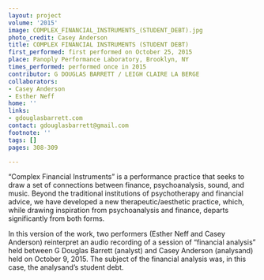 ```yaml
---
layout: project
volume: '2015'
image: COMPLEX_FINANCIAL_INSTRUMENTS_(STUDENT_DEBT).jpg
photo_credit: Casey Anderson
title: COMPLEX FINANCIAL INSTRUMENTS (STUDENT DEBT)
first_performed: first performed on October 25, 2015
place: Panoply Performance Laboratory, Brooklyn, NY
times_performed: performed once in 2015
contributor: G DOUGLAS BARRETT / LEIGH CLAIRE LA BERGE
collaborators:
- Casey Anderson
- Esther Neff
home: ''
links:
- gdouglasbarrett.com
contact: gdouglasbarrett@gmail.com
footnote: ''
tags: []
pages: 308-309

---
```


“Complex Financial Instruments” is a performance practice that seeks to draw a set of connections between finance, psychoanalysis, sound, and music. Beyond the traditional institutions of psychotherapy and financial advice, we have developed a new therapeutic/aesthetic practice, which, while drawing inspiration from psychoanalysis and finance, departs significantly from both forms.

In this version of the work, two performers (Esther Neff and Casey Anderson) reinterpret an audio recording of a session of “financial analysis” held between G Douglas Barrett (analyst) and Casey Anderson (analysand) held on October 9, 2015. The subject of the financial analysis was, in this case, the analysand’s student debt.
